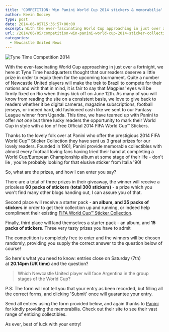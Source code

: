 ```yaml
---
title: 'COMPETITION: Win Panini World Cup 2014 stickers & memorabilia'
author: Kevin Doocey
type: post
date: 2014-06-05T15:36:57+00:00
excerpt: With the ever-fascinating World Cup approaching in just over a fortnight, we here at Tyne Time headquarters thought that our readers deserve a little prize.
url: /2014/06/05/competition-win-panini-world-cup-2014-sticker-collections/
categories:
  - Newcastle United News
---
```


![Tyne Time Competition 2014](https://www.tynetime.com/wp-content/uploads/2014/06/Tyne-Time-Panini-World-Cup.jpg "Rio - Tyne Time has some great prizes to hand out to its readers in time for the WC")

With the ever-fascinating World Cup approaching in just over a fortnight, we here at Tyne Time headquarters thought that our readers deserve a little prize in order to equip them for the upcoming tournament. Quite a number of Newcastle United players will make the trek to Brazil to compete for their nations and with that in mind, it is fair to say that Magpies' eyes will be firmly fixed on Rio when things kick off on June 12th. As many of you will know from reading the site on a consistent basis, we love to give back to readers whether it be digital cameras, magazine subscriptions, football jerseys, or indeed hard, old fashioned cash like we sent to our Fantasy League winner from Uganda. This time, we have teamed up with Panini to offer _not one_ but three lucky readers the opportunity to mark their World Cup in style with a ton of free Official 2014 FIFA World Cup™ Stickers.

Thanks to the lovely folk over at Panini who offer the prestigious 2014 FIFA World Cup™ Sticker Collection they have sent us 3 great prizes for our lovely readers. Founded in 1961, Panini provide memorable collectibles with almost every football loving fans having tried their hand at completing a World Cup/European Championship album at some stage of their life - don't lie , you're probably looking for that elusive sticker from Italia '90!

So, what are the prizes, and how I can enter you say?

There are a total of three prizes in their giveaway, the winner will receive a priceless **60 packs of stickers** (**total 300 stickers)** - a prize which you won't find many other blogs handing out, I can assure you of that.

Second place will receive a starter pack - **an album, and 35 packs of stickers** in order to get their collection up and running, or indeed help compliment their existing [FIFA World Cup™ Sticker Collection](http://www.paninionline.com/collectibles/institutional/bt/uk/index.asp "Panini").

Finally, third place will land themselves a starter pack - an album, and **15 packs of stickers**. Three very tasty prizes you have to admit

The competition is completely free to enter and the winners will be chosen randomly, providing you supply the correct answer to the question below of course!

So here's what you need to know: entries close on Saturday (7th) at **20.14pm (UK time)** and the question?

> Which Newcastle United player will face Argentina in the group stages of the World Cup?

P.S: The form will not tell you that your entry as been recorded, but filling all the correct forms, and clicking 'Submit' once will guarantee your entry.

Send all entries using the form provided below, and again thanks to [Panini](http://www.paninionline.com/collectibles/institutional/bt/uk/index.asp "Panini WC 2014") for kindly providing the memorabilia. Check out their site to see their vast range of enticing collectibles.

As ever, best of luck with your entry!
